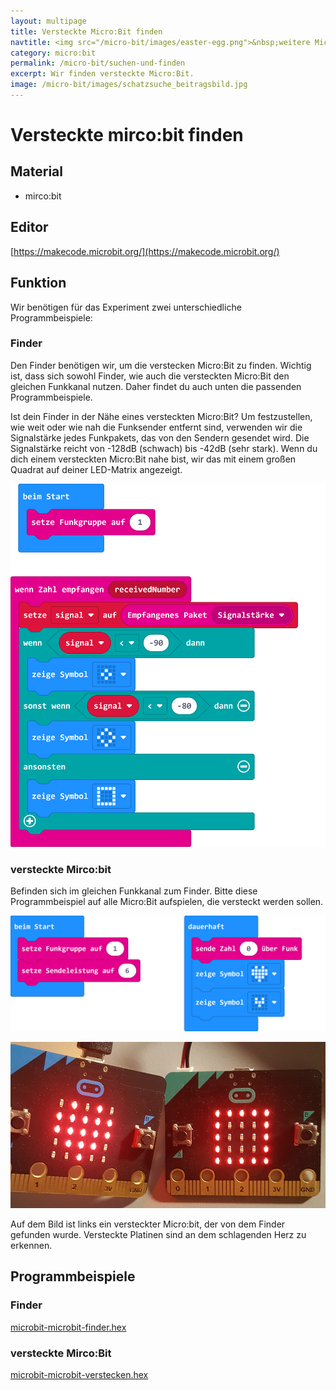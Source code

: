 ```yaml
---
layout: multipage
title: Versteckte Micro:Bit finden
navtitle: <img src="/micro-bit/images/easter-egg.png">&nbsp;weitere Micro:Bit finden
category: micro:bit
permalink: /micro-bit/suchen-und-finden
excerpt: Wir finden versteckte Micro:Bit.
image: /micro-bit/images/schatzsuche_beitragsbild.jpg
---
```


# Versteckte mirco:bit finden



## Material

+ mirco:bit

## Editor

[https://makecode.microbit.org/](https://makecode.microbit.org/)

## Funktion

Wir benötigen für das Experiment zwei unterschiedliche Programmbeispiele:

### Finder

Den Finder benötigen wir, um die verstecken Micro:Bit zu finden. Wichtig ist, dass sich sowohl Finder, wie auch die versteckten Micro:Bit den gleichen Funkkanal nutzen. Daher findet du auch unten die passenden Programmbeispiele.

Ist dein Finder in der Nähe eines versteckten Micro:Bit?
Um festzustellen, wie weit oder wie nah die Funksender entfernt sind, verwenden wir die Signalstärke jedes Funkpakets, das von den Sendern gesendet wird. Die Signalstärke reicht von -128dB (schwach) bis -42dB (sehr stark). Wenn du dich einem versteckten Micro:Bit nahe bist, wir das mit einem großen Quadrat auf deiner LED-Matrix angezeigt.

![micobit finden](images/microbit-finder.hex.png)

### versteckte Mirco:bit

Befinden sich im gleichen Funkkanal zum Finder. Bitte diese Programmbeispiel auf alle Micro:Bit aufspielen, die versteckt werden sollen.

![screenshot verstecken](images/microbit-Screenshot-verstecken.png)

![suchen und finden](images/suchen-und-finden.jpg)

Auf dem Bild ist links ein versteckter Micro:bit, der von dem Finder gefunden wurde. Versteckte Platinen sind an dem schlagenden Herz zu erkennen.

## Programmbeispiele

### Finder

[microbit-microbit-finder.hex](appendix/microbit-microbit-finder.hex)

### versteckte Mirco:Bit

[microbit-microbit-verstecken.hex](appendix/microbit-microbit-verstecken.hex)

